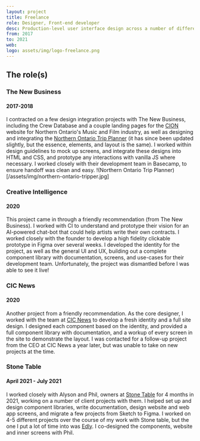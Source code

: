 ```yaml
---
layout: project
title: Freelance
role: Designer, Front-end developer
desc: Production-level user interface design across a number of different client projects.
from: 2017
to: 2021
web:
logo: assets/img/logo-freelance.png
---
```


## The role(s)

### The New Business
#### 2017-2018
I contracted on a few design integration projects with The New Business, including the Crew Database and a couple landing pages for the [CION](https://cionorth.ca/) website for Northern Ontario's Music and Film industry, as well as designing and integrating the [Northern Ontario Trip Planner](https://northernontario.travel/road-trips/ottawa-mattawa-long-weekend) (it has since been updated slightly, but the essence, elements, and layout is the same).
I worked within design guidelines to mock up screens, and integrate these designs into HTML and CSS, and prototype any interactions with vanilla JS where necessary. I worked closely with their development team in Basecamp, to ensure handoff was clean and easy.
!(Northern Ontario Trip Planner)[/assets/img/northern-ontario-tripper.jpg]

### Creative Intelligence
#### 2020
This project came in through a friendly recommendation (from The New Business). I worked with CI to understand and prototype their vision for an AI-powered chat-bot that could help artists write their own contracts. I worked closely with the founder to develop a high fidelity clickable prototype in Figma over several weeks.
I developed the identity for the project, as well as the general UI and UX, building out a complete component library with documentation, screens, and use-cases for their development team. Unfortunately, the project was dismantled before I was able to see it live!

### CIC News
#### 2020
Another project from a friendly recommendation. As the core designer, I worked with the team at [CIC News](https://www.cicnews.com) to develop a fresh identity and a full site design. I designed each component based on the identity, and provided a full component library with documentation, and a workup of every screen in the site to demonstrate the layout. I was contacted for a follow-up project from the CEO at CIC News a year later, but was unable to take on new projects at the time.

### Stone Table
#### April 2021 - July 2021
I worked closely with Alyson and Phil, owners at [Stone Table](https://stonetable.co/) for 4 months in 2021, working on a number of client projects with them. I helped set up and design component libraries, write documentation, design website and web app screens, and migrate a few projects from Sketch to Figma.
I worked on 4-5 different projects over the course of my work with Stone table, but the one I put a lot of time into was [Edly](https://www.edly.co/). I co-designed the components, website and inner screens with Phil.
